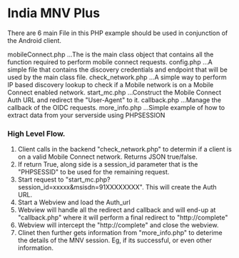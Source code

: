 # India MNV Plus

There are 6 main File in this PHP example
should be used in conjunction of the Android client.

mobileConnect.php
...The is the main class object that contains all the function required to perform mobile connect requests.
config.php
...A simple file that contains the discovery credentials and endpoint that will be used by the main class file.
check_network.php
...A simple way to perform IP based discovery lookup to check if a Mobile network is on a Mobile Connect enabled network.
start_mc.php
...Construct the Mobile Connect Auth URL and redirect the "User-Agent" to it.
callback.php
...Manage the callback of the OIDC requests. 
more_info.php
...Simple example of how to extract data from your serverside using PHPSESSION

### High Level Flow.
1. Client calls in the backend "check_network.php" to determin if a client is on a valid Mobile Connect network. Returns JSON true/false.
2. If return True, along side is a session_id parameter that is the "PHPSESSID" to be used for the remaining request.
3. Start request to "start_mc.php?session_id=xxxxx&msisdn=91XXXXXXXX". This will create the Auth URL.
4. Start a Webview and load the Auth_url
5. Webview will handle all the redirect and callback and will end-up at "callback.php" where it will perform a final redirect to "http://complete"
6. Webview will intercept the "http://complete" and close the webview.
7. Clinet then further gets information from "more_info.php" to deterime the details of the MNV session. Eg, if its successful, or even other information.
